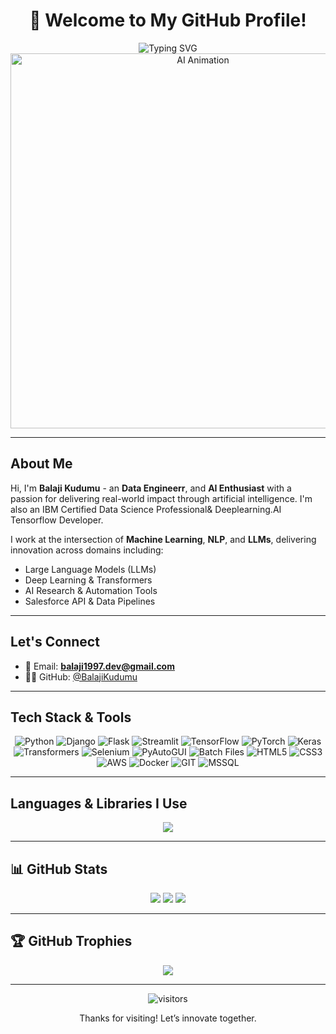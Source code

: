 <div align="center">

<h1>👋 Welcome to My GitHub Profile!</h1>

<!-- Updated Typing SVG animation with color -->
<img src="https://readme-typing-svg.herokuapp.com?font=Fira+Code&size=24&pause=1000&color=007ACC&center=true&vCenter=true&width=900&lines=AI+Engineer+%7C+LLM+Developer;Automation+Expert+%7C+Selenium+%7C+Cloud+Deployments;Python+%7C+Django+%7C+Transformers+%7C+Flask" alt="Typing SVG" />

<!-- Professional AI-themed animation -->
<img src="https://media.giphy.com/media/qgQUggAC3Pfv687qPC/giphy.gif" width="600" alt="AI Animation" />

</div>

---

## About Me

Hi, I'm **Balaji Kudumu** - an **Data Engineerr**, and **AI Enthusiast** with a passion for delivering real-world impact through artificial intelligence. I'm also an IBM Certified Data Science Professional& Deeplearning.AI Tensorflow Developer.

I work at the intersection of **Machine Learning**, **NLP**, and **LLMs**, delivering innovation across domains including:
- Large Language Models (LLMs)
- Deep Learning & Transformers
- AI Research & Automation Tools
- Salesforce API & Data Pipelines

---

## Let's Connect

- 📧 Email: **balaji1997.dev@gmail.com**
- 🧑‍💼 GitHub: [@BalajiKudumu](https://github.com/BalajiKudumu)

---

## Tech Stack & Tools

<div align="center">

![Python](https://img.shields.io/badge/Python-3776AB?style=for-the-badge&logo=python&logoColor=white)
![Django](https://img.shields.io/badge/Django-092E20?style=for-the-badge&logo=django&logoColor=white)
![Flask](https://img.shields.io/badge/Flask-000?style=for-the-badge&logo=flask&logoColor=white)
![Streamlit](https://img.shields.io/badge/Streamlit-FF4B4B?style=for-the-badge&logo=streamlit&logoColor=white)
![TensorFlow](https://img.shields.io/badge/TensorFlow-FF6F00?style=for-the-badge&logo=tensorflow&logoColor=white)
![PyTorch](https://img.shields.io/badge/PyTorch-EE4C2C?style=for-the-badge&logo=pytorch&logoColor=white)
![Keras](https://img.shields.io/badge/Keras-D00000?style=for-the-badge&logo=keras&logoColor=white)
![Transformers](https://img.shields.io/badge/Huggingface%20Transformers-FCC624?style=for-the-badge&logo=HuggingFace&logoColor=black)
![Selenium](https://img.shields.io/badge/Selenium-43B02A?style=for-the-badge&logo=selenium&logoColor=white)
![PyAutoGUI](https://img.shields.io/badge/PyAutoGUI-4B8BBE?style=for-the-badge)
![Batch Files](https://img.shields.io/badge/Windows%20Batch-0078D6?style=for-the-badge&logo=windows&logoColor=white)
![HTML5](https://img.shields.io/badge/HTML5-E34F26?style=for-the-badge&logo=html5&logoColor=white)
![CSS3](https://img.shields.io/badge/CSS3-1572B6?style=for-the-badge&logo=css3&logoColor=white)
![AWS](https://img.shields.io/badge/AWS-232F3E?style=for-the-badge&logo=amazon-aws&logoColor=white)
![Docker](https://img.shields.io/badge/Docker-2496ED?style=for-the-badge&logo=docker&logoColor=white)
![GIT](https://img.shields.io/badge/Git-F05032?style=for-the-badge&logo=git&logoColor=white)
![MSSQL](https://img.shields.io/badge/MSSQL-CC2927?style=for-the-badge&logo=microsoft-sql-server&logoColor=white)

</div>

---

## Languages & Libraries I Use

<div align="center">
  <img src="https://skillicons.dev/icons?i=python,django,flask,html,css,js,github,tensorflow,azure,aws,pytorch,selenium,git,docker,vscode,bash,sqlite,postman,windows,git,anaconda" />
</div>

---

## 📊 GitHub Stats

<p align="center">
  <img src="https://github-readme-stats.vercel.app/api?username=BalajiKudumu&show_icons=true&bg_color=ffffff&text_color=000000&icon_color=4CAF50&title_color=000000" />
  <img src="https://github-readme-streak-stats.herokuapp.com?user=BalajiKudumu&theme=default" />
  <img src="https://github-readme-stats.vercel.app/api/top-langs/?username=BalajiKudumu&layout=compact&bg_color=ffffff&text_color=000000&title_color=000000" />
</p>

---

## 🏆 GitHub Trophies

<p align="center">
  <img src="https://github-profile-trophy.vercel.app/?username=BalajiKudumu&theme=flat&margin-w=15&row=2&column=3" />
</p>

---

<p align="center">
  <img src="https://visitor-badge.laobi.icu/badge?page_id=BalajiKudumu.BalajiKudumu" alt="visitors"/>
</p>

<p align="center">
  Thanks for visiting! Let’s innovate together.
</p>
